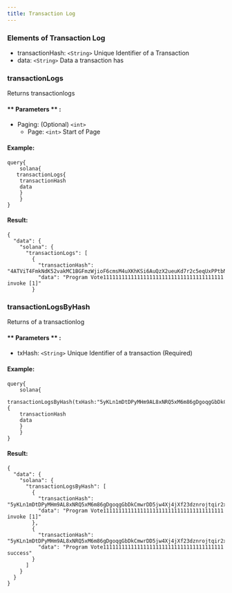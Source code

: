 ```yaml
---
title: Transaction Log
---
```


### Elements of Transaction Log
* transactionHash: `<String>` Unique Identifier of a Transaction
* data: `<String>` Data a transaction has

### transactionLogs
Returns transactionlogs


#### ** Parameters ** : 
* Paging: (Optional) `<int>` 
  - Page: `<int>` Start of Page 


#### Example:
```
query{
	solana{
   transactionLogs{
    transactionHash
    data
  	}
	}
}

```

#### Result:
```
{
  "data": {
    "solana": {
      "transactionLogs": [
        {
          "transactionHash": "4ATViT4FmkNdK52vakMC1BGFmzWjioF6cmsM4uXKhKSi6AuQzX2ueuKd7r2c5eqUxPPtbNCwJnH6nhAhLsj955YF",
          "data": "Program Vote111111111111111111111111111111111111111 invoke [1]"
        }
```

### transactionLogsByHash
Returns of a transactionlog


#### ** Parameters ** : 
* txHash: `<String>` Unique Identifier of a transaction (Required)


#### Example:
```
query{
	solana{
   transactionLogsByHash(txHash:"5yKLn1mDtDPyMHm9AL8xNRQ5xM6m86gDgoqgGbDkCmwrDD5jw4Xj4jXf23dznrojtqir2xoBmxANd8rWAtvpzNSp"){
    transactionHash
    data
  	}
	}
}
```

#### Result:
```
{
  "data": {
    "solana": {
      "transactionLogsByHash": [
        {
          "transactionHash": "5yKLn1mDtDPyMHm9AL8xNRQ5xM6m86gDgoqgGbDkCmwrDD5jw4Xj4jXf23dznrojtqir2xoBmxANd8rWAtvpzNSp",
          "data": "Program Vote111111111111111111111111111111111111111 invoke [1]"
        },
        {
          "transactionHash": "5yKLn1mDtDPyMHm9AL8xNRQ5xM6m86gDgoqgGbDkCmwrDD5jw4Xj4jXf23dznrojtqir2xoBmxANd8rWAtvpzNSp",
          "data": "Program Vote111111111111111111111111111111111111111 success"
        }
      ]
    }
  }
}
```